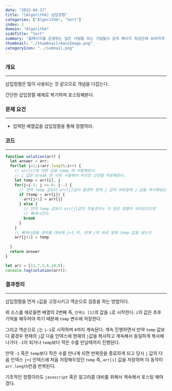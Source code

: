 ```yaml
---
date: "2022-04-17"
title: "[Algorithm] 삽입정렬"
categories: ["Algorithm", "Sort"]
index: 1
domain: "Algorithm"
sideTitle: "Sort"
summary: "홈페이지를 운영하는 많은 사람들 또는 기업들이 검색 페이지 최상단에 보여지게 하기 위해 어떤 최적화 작업을 하는지 알아보자."
thumbnail: "./thumbnail/mainImage.png"
categoryIcon: "../sumnail.png"
---
```


###  개요
---

삽입정렬은 많이 사용되는 것 같으므로 개념을 다잡는다.

간단한 삽입정렬 예제로 복기하며 포스팅해본다.

###  문제 요건

---

- 입력된 배열값을 삽입정렬을 통해 정렬하라.

###  코드

---

```javascript
function solution(arr) {
  let answer = arr;
  for(let i=1;i<arr.length;i++) {
    // arr[i]에 대한 값을 temp 에 저장해둔다. 
    // j 값은 break 한 이후 사용해야 하므로 선언을 따로해준다.
    let temp = arr[i], j
    for(j=i-1; j >= 0; j--) {
      // 만약 temp 값보다 arr[j]값이 클경우 현재 j 값의 바로앞에 j 값을 복사해넣는다.
      if (temp < arr[j]) {
        arr[j+1] = arr[j]
      } else {
        // 만약 temp 값보다 arr[j]값이 작을경우는 이 앞은 정렬이 되어있으므로
        // 빠져나간다.
        break
      }
    }
    // 빠져나왔을 경우를 대비해 j+1 즉, 현재 j의 바로 앞에 temp 값을 넣는다.
    arr[j+1] = temp
    
  }
  return answer
}

let arr = [11,7,5,6,10,9];
console.log(solution(arr));
```

###  결과정리

---

삽입정렬을 먼저 `i`값을 고정시키고 역순으로 검증을 하는 방법이다.

위 소스를 예로들면 배열의 2번째 즉, `인덱스 [1]`의 값을 `i`로 시작한다.
`i`의 값은 추후 기억을 해두어야 하기 때문에 `temp` 변수에 저장한다.

그리고 역순으로 `j`는 `i-1`로 시작하며 `0`까지 계속된다.
계속 진행하면서 만약 `temp` 값보다 클경우 현재의 `j`값 다음 인덱스에 현재의 `j`값을 복사하고
계속해서 동일하게 복사해나가다 `-1`이 되거나 `temp`보다 작은 수를 만날때까지 진행된다.

만약 `-1` 혹은 `temp`보다 작은 수를 만나게 되면 반복문을 종료하게 되고 당시 `j` 값의 다음 인덱스 `j+1` 인덱스에
처음 저장해두었던 `temp` 즉, `arr[i]` 값을 저장하며 이 동작이 `arr.length`만큼 반복된다.

기초적인 정렬이라도 `javascript` 혹은 알고리즘 대비를 위해서 계속해서 포스팅 해야겠다.




